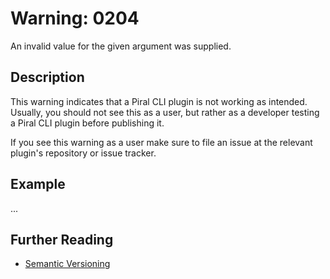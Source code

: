 # Warning: 0204

An invalid value for the given argument was supplied.

## Description

This warning indicates that a Piral CLI plugin is not working as intended. Usually,
you should not see this as a user, but rather as a developer testing a Piral CLI
plugin before publishing it.

If you see this warning as a user make sure to file an issue at the relevant plugin's
repository or issue tracker.

## Example

...

## Further Reading

 - [Semantic Versioning](https://semver.org)
